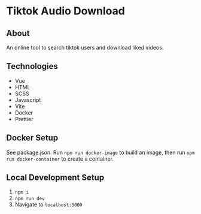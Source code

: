 # Tiktok Audio Download



## About

An online tool to search tiktok users and download liked videos.

## Technologies

- Vue
- HTML
- SCSS
- Javascript
- Vite
- Docker
- Prettier

## Docker Setup

See package.json. Run `npm run docker-image` to build an image, then run `npm run docker-container` to create a container.

## Local Development Setup

1. `npm i`
2. `npm run dev`
3. Navigate to `localhost:3000`
